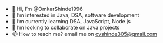- 👋 Hi, I’m @OmkarShinde1996
- 👀 I’m interested in Java, DSA, software development
- 🌱 I’m currently learning DSA, JavaScript, Node js
- 💞️ I’m looking to collaborate on Java projects
- 📫 How to reach me? email me on ovshinde305@gmail.com

<!---
OmkarShinde1996/OmkarShinde1996 is a ✨ special ✨ repository because its `README.md` (this file) appears on your GitHub profile.
You can click the Preview link to take a look at your changes.
--->

